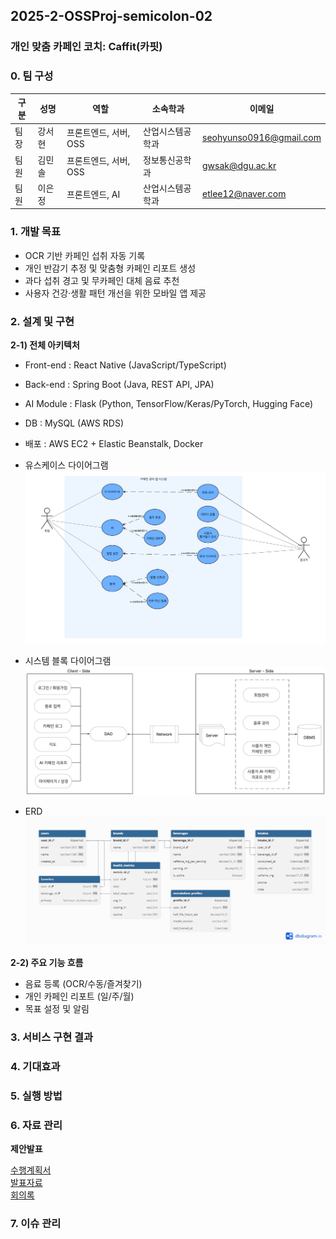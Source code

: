 ## 2025-2-OSSProj-semicolon-02
### 개인 맞춤 카페인 코치: Caffit(카핏)


### 0. 팀 구성

| 구분 | 성명   | 역할                 | 소속학과        | 이메일 |
|------|--------|----------------------|-----------------|--------|
| 팀장 | 강서현 | 프론트엔드, 서버, OSS    | 산업시스템공학과 | seohyunso0916@gmail.com |
| 팀원 | 김민솔 | 프론트엔드, 서버, OSS    | 정보통신공학과   | gwsak@dgu.ac.kr |
| 팀원 | 이은정 | 프론트엔드, AI   | 산업시스템공학과 | etlee12@naver.com |

### 1. 개발 목표
- OCR 기반 카페인 섭취 자동 기록  
- 개인 반감기 추정 및 맞춤형 카페인 리포트 생성  
- 과다 섭취 경고 및 무카페인 대체 음료 추천  
- 사용자 건강·생활 패턴 개선을 위한 모바일 앱 제공

### 2. 설계 및 구현

**2-1) 전체 아키텍처**
- Front-end : React Native (JavaScript/TypeScript)
- Back-end : Spring Boot (Java, REST API, JPA)
- AI Module : Flask (Python, TensorFlow/Keras/PyTorch, Hugging Face)
- DB : MySQL (AWS RDS)
- 배포 : AWS EC2 + Elastic Beanstalk, Docker

- 유스케이스 다이어그램  
![Caffit UseCase](./Src/img/UseCaseDiagram.png)

- 시스템 블록 다이어그램  
![Caffit SystemBlock](./Src/img/SystemBlockDiagram.png)

- ERD  
![Caffit ERD](./Src/img/ERD.png)

**2-2) 주요 기능 흐름**
- 음료 등록 (OCR/수동/즐겨찾기)  
- 개인 카페인 리포트 (일/주/월)  
- 목표 설정 및 알림  

### 3. 서비스 구현 결과

### 4. 기대효과

### 5. 실행 방법

### 6. 자료 관리
**제안발표**

[수행계획서](./Docs/1_1_OSSProj_02_세미콜론_수행계획서.pdf)  
[발표자료](./Docs/1_2_OSSProj_02_세미콜론_수행계획발표자료.pdf)  
[회의록](./Docs/1_3_OSSProj_02_세미콜론_회의록.pdf)

### 7. 이슈 관리